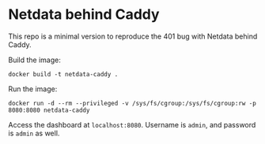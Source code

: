 # Netdata behind Caddy

This repo is a minimal version to reproduce the 401 bug with Netdata behind Caddy.

Build the image:

```
docker build -t netdata-caddy .
```

Run the image:

```
docker run -d --rm --privileged -v /sys/fs/cgroup:/sys/fs/cgroup:rw -p 8080:8080 netdata-caddy
```

Access the dashboard at `localhost:8080`. Username is `admin`, and password is `admin` as well.
